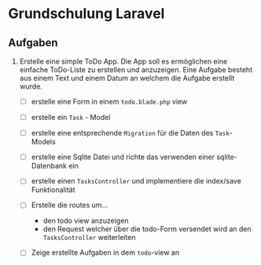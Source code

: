# Grundschulung Laravel
## Aufgaben
1. Erstelle eine simple ToDo App. Die App soll es ermöglichen eine einfache ToDo-Liste zu erstellen 
   und anzuzeigen. Eine Aufgabe besteht aus einem Text und einem Datum an welchem die Aufgabe erstellt wurde.
    - [ ] erstelle eine Form in einem `todo.blade.php` view
    - [ ] erstelle ein `Task` - Model
    - [ ] erstelle eine entsprechende `Migration` für die Daten des `Task`-Models
    - [ ] erstelle eine Sqlite Datei und richte das verwenden einer sqlite-Datenbank ein
    - [ ] erstelle einen `TasksController` und implementiere die index/save Funktionalität
    - [ ] Erstelle die routes um...
        + den todo view anzuzeigen
        + den Request welcher über die todo-Form versendet wird an den `TasksController` weiterleiten
    - [ ] Zeige erstellte Aufgaben in dem `todo`-view an
    
    